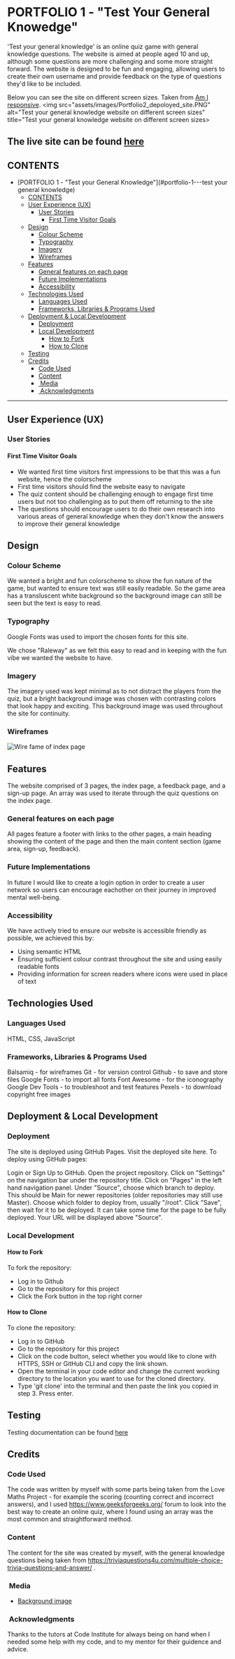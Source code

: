 # PORTFOLIO 1 - "Test Your General Knowedge"

'Test your general knowledge' is an online quiz game with general knowledge questions. The website is aimed at people aged 10 and up, although some questions are more challenging and some more straight forward. The website is designed to be fun and engaging, allowing users to create their own username and provide feedback on the type of questions they'd like to be included.

Below you can see the site on different screen sizes. Taken from [Am I responsive](https://amiresponsive.co.uk/).
<img src="assets/images/Portfolio2_depoloyed_site.PNG" alt="Test your general knowledge website on different screen sizes" title="Test your general knowledge website on different screen sizes>

The live site can be found [here](https://sacarr98.github.io/Portfolio_Two/)
---

## CONTENTS

- [PORTFOLIO 1 - "Test your General Knowledge"](#portfolio-1---test your general knowledge)
  - [CONTENTS](#contents)
  - [User Experience (UX)](#user-experience-ux)
    - [User Stories](#user-stories)
      - [First Time Visitor Goals](#first-time-visitor-goals)
  - [Design](#design)
    - [Colour Scheme](#colour-scheme)
    - [Typography](#typography)
    - [Imagery](#imagery)
    - [Wireframes](#wireframes)
  - [Features](#features)
    - [General features on each page](#general-features-on-each-page)
    - [Future Implementations](#future-implementations)
    - [Accessibility](#accessibility)
  - [Technologies Used](#technologies-used)
    - [Languages Used](#languages-used)
    - [Frameworks, Libraries \& Programs Used](#frameworks-libraries--programs-used)
  - [Deployment \& Local Development](#deployment--local-development)
    - [Deployment](#deployment)
    - [Local Development](#local-development)
      - [How to Fork](#how-to-fork)
      - [How to Clone](#how-to-clone)
  - [Testing](#testing)
  - [Credits](#credits)
    - [Code Used](#code-used)
    - [Content](#content)
    - [ Media](#media)
    - [ Acknowledgments](#acknowledgments)

---

## User Experience (UX)

### User Stories

#### First Time Visitor Goals

- We wanted first time visitors first impressions to be that this was a fun website, hence the colorscheme
- First time visitors should find the website easy to navigate
- The quiz content should be challenging enough to engage first time users but not too challenging as to put them off returning to the site
- The questions should encourage users to do their own research into various areas of general knowledge when they don't know the answers to improve their general knowledge

## Design

### Colour Scheme

We wanted a bright and fun colorscheme to show the fun nature of the game, but wanted to ensure text was still easily readable. So the game area has a transluscent white background so the background image can still be seen but the text is easy to read.

### Typography

Google Fonts was used to import the chosen fonts for this site.

We chose "Raleway" as we felt this easy to read and in keeping with the fun vibe we wanted the website to have.

### Imagery

The imagery used was kept minimal as to not distract the players from the quiz, but a bright background image was chosen with contrasting colors that look happy and exciting. This background image was used throughout the site for continuity.

### Wireframes

<img src="assets/images/quiz_wireframe.PNG" alt="Wire fame of index page" title="Index page">

## Features

The website comprised of 3 pages, the index page, a feedback page, and a sign-up page. An array was used to iterate through the quiz questions on the index page.

### General features on each page

All pages feature a footer with links to the other pages, a main heading showing the content of the page and then the main content section (game area, sign-up, feedback).

### Future Implementations

In future I would like to create a login option in order to create a user network so users can encourage eachother on their journey in improved mental well-being.

### Accessibility

We have actively tried to ensure our website is accessible friendly as possible, we achieved this by:

- Using semantic HTML
- Ensuring sufficient colour contrast throughout the site and using easily readable fonts
- Providing information for screen readers where icons were used in place of text

## Technologies Used

### Languages Used

HTML, CSS, JavaScript

### Frameworks, Libraries & Programs Used

Balsamiq - for wireframes
Git - for version control
Github - to save and store files
Google Fonts - to import all fonts
Font Awesome - for the iconography
Google Dev Tools - to troubleshoot and test features
Pexels - to download copyright free images

## Deployment & Local Development

### Deployment

The site is deployed using GitHub Pages. Visit the deployed site here. To deploy using GitHub pages:

Login or Sign Up to GitHub.
Open the project repository.
Click on "Settings" on the navigation bar under the repository title.
Click on "Pages" in the left hand navigation panel.
Under "Source", choose which branch to deploy. This should be Main for newer repositories (older repositories may still use Master).
Choose which folder to deploy from, usually "/root".
Click "Save", then wait for it to be deployed. It can take some time for the page to be fully deployed.
Your URL will be displayed above "Source".

### Local Development

#### How to Fork

To fork the repository:

- Log in to Github
- Go to the repository for this project
- Click the Fork button in the top right corner

#### How to Clone

To clone the repository:

- Log in to GitHub
- Go to the repository for this project
- Click on the code button, select whether you would like to clone with HTTPS, SSH or GitHub CLI and copy the link shown.
- Open the terminal in your code editor and change the current working directory to the location you want to use for the cloned directory.
- Type 'git clone' into the terminal and then paste the link you copied in step 3. Press enter.

## Testing

Testing documentation can be found [here](TESTING.md)

## Credits

### Code Used

The code was written by myself with some parts being taken from the Love Maths Project - for example the scoring (counting correct and incorrect answers), and I used https://www.geeksforgeeks.org/ forum to look into the best way to create an online quiz, where I found using an array was the most common and straightforward method.

### Content

The content for the site was created by myself, with the general knowledge questions being taken from https://triviaquestions4u.com/multiple-choice-trivia-questions-and-answer/ .

###  Media

- <a href="https://www.pexels.com/photo/brains-with-a-light-blue-background-9228382/">Background image</a>

###  Acknowledgments

Thanks to the tutors at Code Institute for always being on hand when I needed some help with my code, and to my mentor for their guidence and advice.
